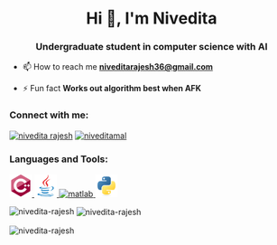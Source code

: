 <h1 align="center">Hi 👋, I'm Nivedita</h1>
<h3 align="center">Undergraduate student in computer science with AI</h3>

- 📫 How to reach me **niveditarajesh36@gmail.com**

- ⚡ Fun fact **Works out algorithm best when AFK**

<h3 align="left">Connect with me:</h3>
<p align="left">
<a href="https://linkedin.com/in/nivedita rajesh" target="blank"><img align="center" src="https://raw.githubusercontent.com/rahuldkjain/github-profile-readme-generator/master/src/images/icons/Social/linked-in-alt.svg" alt="nivedita rajesh" height="30" width="40" /></a>
<a href="https://kaggle.com/niveditamal" target="blank"><img align="center" src="https://raw.githubusercontent.com/rahuldkjain/github-profile-readme-generator/master/src/images/icons/Social/kaggle.svg" alt="niveditamal" height="30" width="40" /></a>
</p>

<h3 align="left">Languages and Tools:</h3>
<p align="left"> <a href="https://www.w3schools.com/cpp/" target="_blank"> <img src="https://raw.githubusercontent.com/devicons/devicon/master/icons/cplusplus/cplusplus-original.svg" alt="cplusplus" width="40" height="40"/> </a> <a href="https://www.java.com" target="_blank"> <img src="https://raw.githubusercontent.com/devicons/devicon/master/icons/java/java-original.svg" alt="java" width="40" height="40"/> </a> <a href="https://www.mathworks.com/" target="_blank"> <img src="https://upload.wikimedia.org/wikipedia/commons/2/21/Matlab_Logo.png" alt="matlab" width="40" height="40"/> </a> <a href="https://www.python.org" target="_blank"> <img src="https://raw.githubusercontent.com/devicons/devicon/master/icons/python/python-original.svg" alt="python" width="40" height="40"/> </a> </p>

<p><img align="left" src="https://github-readme-stats.vercel.app/api/top-langs?username=nivedita-rajesh&show_icons=true&locale=en&layout=compact" alt="nivedita-rajesh" /></p>

<p>&nbsp;<img align="center" src="https://github-readme-stats.vercel.app/api?username=nivedita-rajesh&show_icons=true&locale=en" alt="nivedita-rajesh" /></p>

<p><img align="center" src="https://github-readme-streak-stats.herokuapp.com/?user=nivedita-rajesh&" alt="nivedita-rajesh" /></p>


